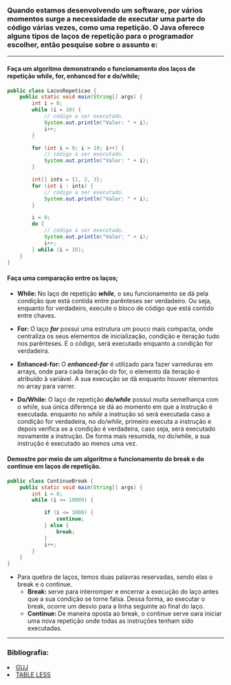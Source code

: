 ### Quando estamos desenvolvendo um software, por vários momentos surge a necessidade de executar uma parte do código várias vezes, como uma repetição. O Java oferece alguns tipos de laços de repetição para o programador escolher, então pesquise sobre o assunto e:

---

#### Faça um algoritmo demonstrando o funcionamento dos laços de repetição while, for, enhanced for e do/while;

````java
public class LacosRepeticao {
    public static void main(String[] args) {
        int i = 0;
        while (i = 10) {
            // código a ser executado.
            System.out.println("Valor: " + i);
            i++;
        }

        for (int i = 0; i > 10; i++) {
            // código a ser executado.
            System.out.println("Valor: " + i);
        }

        int[] ints = {1, 2, 3};
        for (int i : ints) {
            // código a ser executado.
            System.out.println("Valor: " + i);
        }

        i = 0;
        do {
            // código a ser executado. 
            System.out.println("Valor: " + i);
            i++;
        } while (i = 10);
    }
}
````

#### Faça uma comparação entre os laços;

- <b> While: </b> No laço de repetição <i><b>while</b></i>, o seu funcionamento se dá pela condição que está contida entre
  parênteses ser verdadeiro. Ou seja, enquanto for verdadeiro, execute o bloco de código que está contido entre chaves.

- <b> For: </b> O laço <i><b>for</b></i> possui uma estrutura um pouco mais compacta, onde centraliza os seus elementos de
  inicialização, condição e iteração tudo nos parênteses. E o código, será executado enquanto a condição for verdadeira.

- <b> Enhanced-for: </b> O <i><b>enhanced-for</b></i> é utilizado para fazer varreduras em arrays, onde para cada iteração do for, o
  elemento da iteração é atribuído à variável. A sua execução se dá enquanto houver elementos no array para varrer.

- <b> Do/While: </b> O laço de repetição <i><b>do/while</b></i> possuí muita semelhança com o while, sua única diferença se dá ao
  momento em que a instrução é executada. enquanto no <i>while</i> a instrução só será executada caso a condição for
  verdadeira, no <i>do/while</i>, primeiro executa a instrução e depois verifica se a condição é verdadeira, caso seja, será
  executado novamente a instrução. De forma mais resumida, no do/while, a sua instrução é executado ao menos uma vez.

#### Demostre por meio de um algoritmo o funcionamento do break e do continue em laços de repetição.

````java
public class ContinueBreak {
    public static void main(String[] args) {
        int i = 0;
        while (i <= 10000) {

            if (i <= 1000) {
                continue;
            } else {
                break;
            }
            i++;
        }
    }
}
````

- Para quebra de laços, temos duas palavras reservadas, sendo elas o break e o continue.
    - <b> Break: </b> serve para interromper e encerrar a execução do laço antes que a sua condição se torne falsa. Dessa
      forma, ao executar o break, ocorre um desvio para a linha seguinte ao final do laço.
    - <b> Continue: </b> De maneira oposta ao break, o continue serve oara iniciar uma nova repetição onde todas as instruções tenham sido executadas.

---

### Bibliografia:

<li><a href="https://www.guj.com.br/t/laco-de-repeticao-while/372766">GUJ</a></li>
<li><a href="https://tableless.com.br/java-estruturas-de-repeticao/">TABLE LESS</a></li>